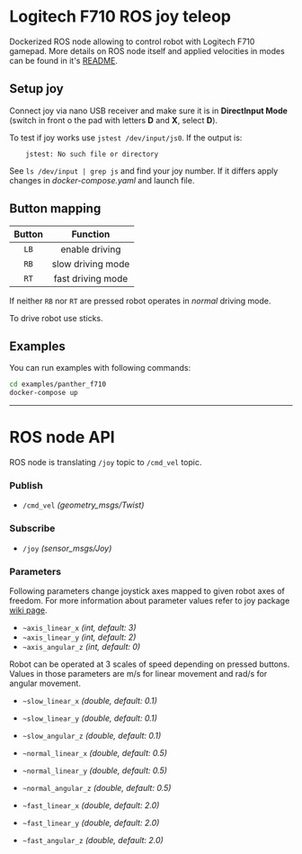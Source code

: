 # Logitech F710 ROS joy teleop

Dockerized ROS node allowing to control robot with Logitech F710 gamepad. More details on ROS node itself and applied velocities in modes can be found in it's [README](./logitech_f710_ros/README.md).

## Setup joy

Connect joy via nano USB receiver and make sure it is in **DirectInput Mode** (switch in front o the pad with letters **D** and **X**, select **D**).

To test if joy works use `jstest /dev/input/js0`.
If the output is:
        
        jstest: No such file or directory

See `ls /dev/input | grep js` and find your joy number. If it differs apply changes in *docker-compose.yaml* and launch file.

## Button mapping

|  Button  |      Function      |
|:--------:|:------------------:|
|   `LB`   |   enable driving   |
|   `RB`   | slow driving mode  |
|   `RT`   |  fast driving mode |

If neither `RB` nor `RT` are pressed robot operates in *normal* driving mode.

To drive robot use sticks.

## Examples

You can run examples with following commands:

``` bash
cd examples/panther_f710
docker-compose up
```

---
# ROS node API

ROS node is translating `/joy` topic to `/cmd_vel` topic.


### Publish

- `/cmd_vel` *(geometry_msgs/Twist)*

### Subscribe

- `/joy` *(sensor_msgs/Joy)*

### Parameters

Following parameters change joystick axes mapped to given robot axes of freedom. For more information about parameter values refer to joy package [wiki page](http://wiki.ros.org/joy#Logitech_Wireless_Gamepad_F710_.28DirectInput_Mode.29).

- `~axis_linear_x` *(int, default: 3)* 
- `~axis_linear_y` *(int, default: 2)*
- `~axis_angular_z` *(int, default: 0)*

Robot can be operated at 3 scales of speed depending on pressed buttons. Values in those parameters are m/s for linear movement and rad/s for angular movement.

- `~slow_linear_x` *(double, default: 0.1)*
- `~slow_linear_y` *(double, default: 0.1)*
- `~slow_angular_z` *(double, default: 0.1)*

- `~normal_linear_x` *(double, default: 0.5)*
- `~normal_linear_y` *(double, default: 0.5)*
- `~normal_angular_z` *(double, default: 0.5)*

- `~fast_linear_x` *(double, default: 2.0)*
- `~fast_linear_y` *(double, default: 2.0)*
- `~fast_angular_z` *(double, default: 2.0)*

